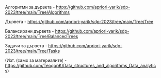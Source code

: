 Алгоритми за дървета - https://github.com/apriori-yarik/sdp-2023/tree/main/Tree/Algorithms

Дървета - https://github.com/apriori-yarik/sdp-2023/tree/main/Tree/Tree

Балансирани дървета - https://github.com/apriori-yarik/sdp-2023/tree/main/Tree/BalancedTrees

Задачи за дървета - https://github.com/apriori-yarik/sdp-2023/tree/main/Tree/Tasks

(Изт. (само за материалите) - https://github.com/TeogopK/Data_structures_and_algorithms_Data_analytics)
